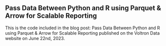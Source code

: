 ## Pass Data Between Python and R using Parquet & Arrow for Scalable Reporting


This is the code included in the blog post: Pass Data Between Python and R using Parquet & Arrow for Scalable Reporting published on the Voltron Data website on June 22nd, 2023.
